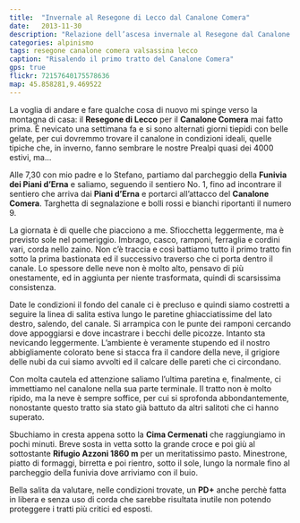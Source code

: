 ```yaml
---
title:  "Invernale al Resegone di Lecco dal Canalone Comera"
date:   2013-11-30
description: "Relazione dell’ascesa invernale al Resegone dal Canalone Comera"
categories: alpinismo
tags: resegone canalone comera valsassina lecco
caption: "Risalendo il primo tratto del Canalone Comera"
gps: true
flickr: 72157640175578636
map: 45.858281,9.469522
---
```



La voglia di andare e fare qualche cosa di nuovo mi spinge verso la montagna di casa: il **Resegone di Lecco** per il **Canalone Comera** mai fatto prima. È nevicato una settimana fa e si sono alternati giorni tiepidi con belle gelate, per cui dovremmo trovare il canalone in condizioni ideali, quelle tipiche che, in inverno, fanno sembrare le nostre Prealpi quasi dei 4000 estivi, ma...

Alle 7,30 con mio padre  e lo Stefano, partiamo dal parcheggio della **Funivia dei Piani d’Erna** e saliamo, seguendo il sentiero No. 1, fino ad incontrare il sentiero che arriva dai **Piani d’Erna** e portarci all’attacco del **Canalone Comera**. Targhetta di segnalazione e bolli rossi e bianchi riportanti il numero 9.

La giornata è di quelle che piacciono a me. Sfiocchetta leggermente, ma è previsto sole nel pomeriggio. Imbrago, casco, ramponi, ferraglia e cordini vari, corda nello zaino. Non c’è traccia e così battiamo tutto il primo tratto fin sotto la prima bastionata ed il successivo traverso che ci porta dentro il canale. Lo spessore delle neve non è molto alto, pensavo di più onestamente, ed in aggiunta per niente trasformata, quindi di scarsissima consistenza.

Date le condizioni il fondo del canale ci è precluso e quindi siamo costretti a seguire la linea di salita estiva lungo le paretine ghiacciatissime del lato destro, salendo, del canale. Si arrampica con le punte dei ramponi cercando dove appoggiarsi e dove incastrare i becchi delle picozze. Intanto sta nevicando leggermente. L’ambiente è veramente stupendo ed il nostro abbigliamente colorato bene si stacca fra il candore della neve, il grigiore delle nubi da cui siamo avvolti ed il calcare delle pareti che ci circondano.

Con molta cautela ed attenzione saliamo l’ultima paretina e, finalmente, ci immettiamo nel canalone nella sua parte terminale. Il tratto non è molto ripido, ma la neve è sempre soffice, per cui si sprofonda abbondantemente, nonostante questo tratto sia stato già battuto da altri salitoti che ci hanno superato.

Sbuchiamo in cresta appena sotto la **Cima Cermenati** che raggiungiamo in pochi minuti. Breve sosta in vetta sotto la grande croce e poi giù al sottostante **Rifugio Azzoni 1860 m** per un meritatissimo pasto. Minestrone, piatto di formaggi, birretta e poi rientro, sotto il sole, lungo la normale fino al parcheggio della funivia dove arriviamo con il buio.

Bella salita da valutare, nelle condizioni trovate, un **PD+** anche perchè fatta in libera e senza uso di corda che sarebbe risultata inutile non potendo proteggere i tratti più critici ed esposti.
 
